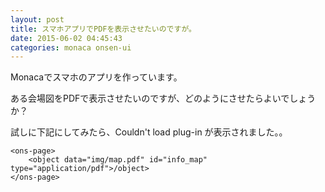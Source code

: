 ```yaml
---
layout: post
title: スマホアプリでPDFを表示させたいのですが。
date: 2015-06-02 04:45:43
categories: monaca onsen-ui
---
```

<!-- {% raw %} -->
<p>Monacaでスマホのアプリを作っています。</p>

<p>ある会場図をPDFで表示させたいのですが、どのようにさせたらよいでしょうか？</p>

<p>試しに下記にしてみたら、Couldn't load plug-in が表示されました。。</p>

<pre><code>&lt;ons-page&gt;
    &lt;object data="img/map.pdf" id="info_map" type="application/pdf"&gt;/object&gt;
&lt;/ons-page&gt;
</code></pre>
<!-- {% endraw %} -->
